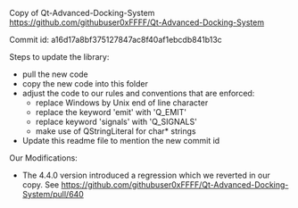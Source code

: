 Copy of Qt-Advanced-Docking-System
https://github.com/githubuser0xFFFF/Qt-Advanced-Docking-System

Commit id: a16d17a8bf375127847ac8f40af1ebcdb841b13c

Steps to update the library:
* pull the new code
* copy the new code into this folder
* adjust the code to our rules and conventions that are enforced:
    * replace Windows by Unix end of line character
    * replace the keyword 'emit' with 'Q_EMIT'
    * replace keyword 'signals' with 'Q_SIGNALS'
    * make use of QStringLiteral for char* strings
* Update this readme file to mention the new commit id

Our Modifications:
* The 4.4.0 version introduced a regression which we reverted in our copy. See https://github.com/githubuser0xFFFF/Qt-Advanced-Docking-System/pull/640